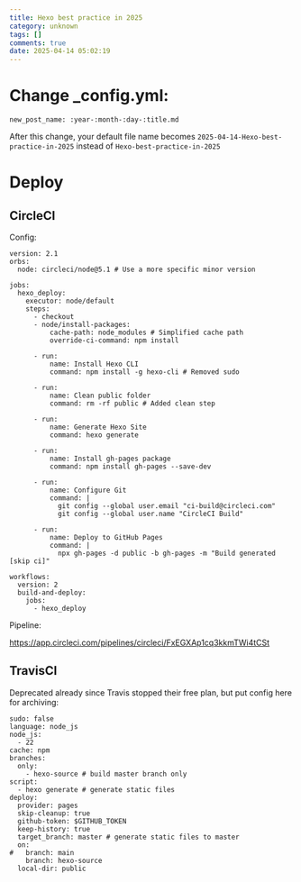 ```yaml
---
title: Hexo best practice in 2025
category: unknown
tags: []
comments: true
date: 2025-04-14 05:02:19
---
```


# Change _config.yml:

```
new_post_name: :year-:month-:day-:title.md
```

After this change, your default file name becomes `2025-04-14-Hexo-best-practice-in-2025` instead of `Hexo-best-practice-in-2025`

# Deploy

## CircleCI

Config:

```
version: 2.1
orbs:
  node: circleci/node@5.1 # Use a more specific minor version

jobs:
  hexo_deploy:
    executor: node/default
    steps:
      - checkout
      - node/install-packages:
          cache-path: node_modules # Simplified cache path
          override-ci-command: npm install

      - run:
          name: Install Hexo CLI
          command: npm install -g hexo-cli # Removed sudo

      - run:
          name: Clean public folder
          command: rm -rf public # Added clean step

      - run:
          name: Generate Hexo Site
          command: hexo generate

      - run:
          name: Install gh-pages package
          command: npm install gh-pages --save-dev

      - run:
          name: Configure Git
          command: |
            git config --global user.email "ci-build@circleci.com"
            git config --global user.name "CircleCI Build"

      - run:
          name: Deploy to GitHub Pages
          command: |
            npx gh-pages -d public -b gh-pages -m "Build generated [skip ci]"

workflows:
  version: 2
  build-and-deploy:
    jobs:
      - hexo_deploy
```

Pipeline:

https://app.circleci.com/pipelines/circleci/FxEGXAp1cq3kkmTWi4tCSt


## TravisCI

Deprecated already since Travis stopped their free plan, but put config here for archiving:

```
sudo: false
language: node_js
node_js:
  - 22
cache: npm
branches:
  only:
    - hexo-source # build master branch only
script:
  - hexo generate # generate static files
deploy:
  provider: pages
  skip-cleanup: true
  github-token: $GITHUB_TOKEN
  keep-history: true
  target_branch: master # generate static files to master
  on:
#   branch: main
    branch: hexo-source
  local-dir: public
```
